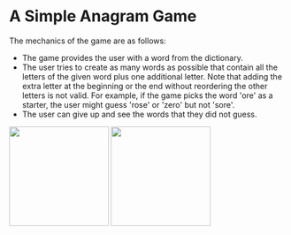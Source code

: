 # A Simple Anagram Game

The mechanics of the game are as follows:

- The game provides the user with a word from the dictionary.
- The user tries to create as many words as possible that contain all the letters of the given word plus one additional letter. Note that adding the extra letter at the beginning or the end without reordering the other letters is not valid. For example, if the game picks the word 'ore' as a starter, the user might guess 'rose' or 'zero' but not 'sore'.
- The user can give up and see the words that they did not guess.

<img src="/../master/Unit 1: Anagrams/screenshot/s1.png" width="180"> <img src="/../master/Unit 1: Anagrams/screenshot/s2.png" width="180">
